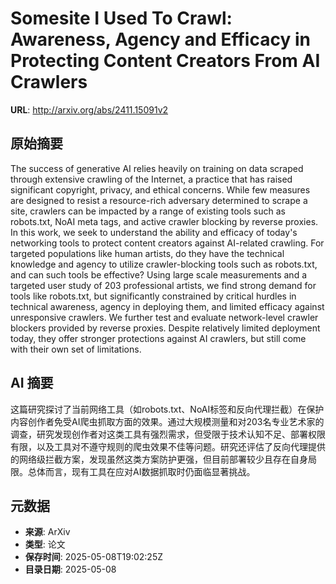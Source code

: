 # Somesite I Used To Crawl: Awareness, Agency and Efficacy in Protecting Content Creators From AI Crawlers

**URL**: http://arxiv.org/abs/2411.15091v2

## 原始摘要

The success of generative AI relies heavily on training on data scraped
through extensive crawling of the Internet, a practice that has raised
significant copyright, privacy, and ethical concerns. While few measures are
designed to resist a resource-rich adversary determined to scrape a site,
crawlers can be impacted by a range of existing tools such as robots.txt, NoAI
meta tags, and active crawler blocking by reverse proxies.
  In this work, we seek to understand the ability and efficacy of today's
networking tools to protect content creators against AI-related crawling. For
targeted populations like human artists, do they have the technical knowledge
and agency to utilize crawler-blocking tools such as robots.txt, and can such
tools be effective? Using large scale measurements and a targeted user study of
203 professional artists, we find strong demand for tools like robots.txt, but
significantly constrained by critical hurdles in technical awareness, agency in
deploying them, and limited efficacy against unresponsive crawlers. We further
test and evaluate network-level crawler blockers provided by reverse proxies.
Despite relatively limited deployment today, they offer stronger protections
against AI crawlers, but still come with their own set of limitations.


## AI 摘要

这篇研究探讨了当前网络工具（如robots.txt、NoAI标签和反向代理拦截）在保护内容创作者免受AI爬虫抓取方面的效果。通过大规模测量和对203名专业艺术家的调查，研究发现创作者对这类工具有强烈需求，但受限于技术认知不足、部署权限有限，以及工具对不遵守规则的爬虫效果不佳等问题。研究还评估了反向代理提供的网络级拦截方案，发现虽然这类方案防护更强，但目前部署较少且存在自身局限。总体而言，现有工具在应对AI数据抓取时仍面临显著挑战。

## 元数据

- **来源**: ArXiv
- **类型**: 论文
- **保存时间**: 2025-05-08T19:02:25Z
- **目录日期**: 2025-05-08
